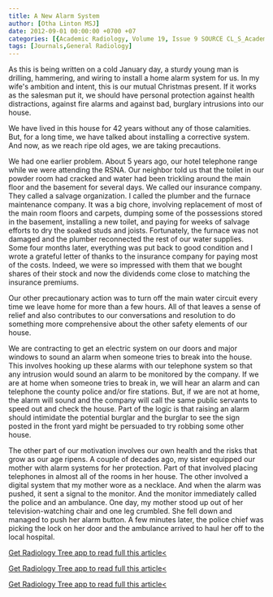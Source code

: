 ```yaml
---
title: A New Alarm System
author: [Otha Linton MSJ]
date: 2012-09-01 00:00:00 +0700 +07
categories: [{Academic Radiology, Volume 19, Issue 9 SOURCE CL_S_AcademicRadiologyVolume19Issue9 1}]
tags: [Journals,General Radiology]
---
```

As this is being written on a cold January day, a sturdy young man is drilling, hammering, and wiring to install a home alarm system for us. In my wife's ambition and intent, this is our mutual Christmas present. If it works as the salesman put it, we should have personal protection against health distractions, against fire alarms and against bad, burglary intrusions into our house.

We have lived in this house for 42 years without any of those calamities. But, for a long time, we have talked about installing a corrective system. And now, as we reach ripe old ages, we are taking precautions.

We had one earlier problem. About 5 years ago, our hotel telephone range while we were attending the RSNA. Our neighbor told us that the toilet in our powder room had cracked and water had been trickling around the main floor and the basement for several days. We called our insurance company. They called a salvage organization. I called the plumber and the furnace maintenance company. It was a big chore, involving replacement of most of the main room floors and carpets, dumping some of the possessions stored in the basement, installing a new toilet, and paying for weeks of salvage efforts to dry the soaked studs and joists. Fortunately, the furnace was not damaged and the plumber reconnected the rest of our water supplies. Some four months later, everything was put back to good condition and I wrote a grateful letter of thanks to the insurance company for paying most of the costs. Indeed, we were so impressed with them that we bought shares of their stock and now the dividends come close to matching the insurance premiums.

Our other precautionary action was to turn off the main water circuit every time we leave home for more than a few hours. All of that leaves a sense of relief and also contributes to our conversations and resolution to do something more comprehensive about the other safety elements of our house.

We are contracting to get an electric system on our doors and major windows to sound an alarm when someone tries to break into the house. This involves hooking up these alarms with our telephone system so that any intrusion would sound an alarm to be monitored by the company. If we are at home when someone tries to break in, we will hear an alarm and can telephone the county police and/or fire stations. But, if we are not at home, the alarm will sound and the company will call the same public servants to speed out and check the house. Part of the logic is that raising an alarm should intimidate the potential burglar and the burglar to see the sign posted in the front yard might be persuaded to try robbing some other house.

The other part of our motivation involves our own health and the risks that grow as our age ripens. A couple of decades ago, my sister equipped our mother with alarm systems for her protection. Part of that involved placing telephones in almost all of the rooms in her house. The other involved a digital system that my mother wore as a necklace. And when the alarm was pushed, it sent a signal to the monitor. And the monitor immediately called the police and an ambulance. One day, my mother stood up out of her television-watching chair and one leg crumbled. She fell down and managed to push her alarm button. A few minutes later, the police chief was picking the lock on her door and the ambulance arrived to haul her off to the local hospital.

[Get Radiology Tree app to read full this article<](https://clinicalpub.com/app)

[Get Radiology Tree app to read full this article<](https://clinicalpub.com/app)

[Get Radiology Tree app to read full this article<](https://clinicalpub.com/app)
